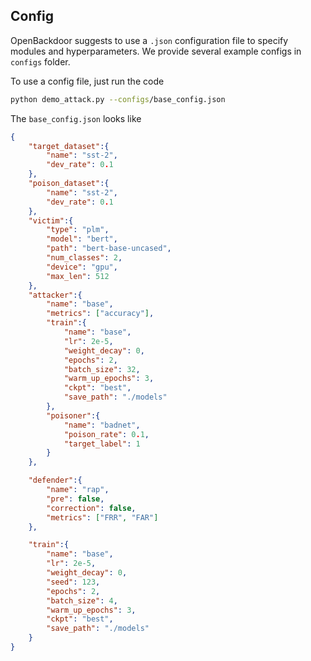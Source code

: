 ## Config

OpenBackdoor suggests to use a `.json` configuration file to specify modules and hyperparameters. We provide several example configs in `configs` folder.

To use a config file, just run the code
```bash
python demo_attack.py --configs/base_config.json
```

The `base_config.json` looks like
```json
{
    "target_dataset":{
        "name": "sst-2",
        "dev_rate": 0.1
    },
    "poison_dataset":{
        "name": "sst-2",
        "dev_rate": 0.1
    },
    "victim":{
        "type": "plm",
        "model": "bert",
        "path": "bert-base-uncased",
        "num_classes": 2,
        "device": "gpu",
        "max_len": 512
    },
    "attacker":{
        "name": "base",
        "metrics": ["accuracy"],
        "train":{
            "name": "base",
            "lr": 2e-5,
            "weight_decay": 0,
            "epochs": 2,
            "batch_size": 32,
            "warm_up_epochs": 3,
            "ckpt": "best",
            "save_path": "./models"
        },
        "poisoner":{
            "name": "badnet",
            "poison_rate": 0.1,
            "target_label": 1
        }
    },

    "defender":{
        "name": "rap",
        "pre": false,
        "correction": false,
        "metrics": ["FRR", "FAR"]
    },

    "train":{
        "name": "base",
        "lr": 2e-5,
        "weight_decay": 0,
        "seed": 123,
        "epochs": 2,
        "batch_size": 4,
        "warm_up_epochs": 3,
        "ckpt": "best",
        "save_path": "./models"
    }
}
```
